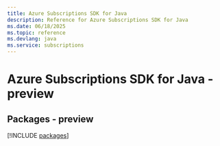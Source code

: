 ```yaml
---
title: Azure Subscriptions SDK for Java
description: Reference for Azure Subscriptions SDK for Java
ms.date: 06/18/2025
ms.topic: reference
ms.devlang: java
ms.service: subscriptions
---
```

# Azure Subscriptions SDK for Java - preview
## Packages - preview
[!INCLUDE [packages](subscriptions-index.md)]